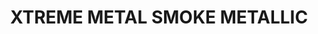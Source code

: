 ---
layout: product
title: "XTREME METAL SMOKE METALLIC"
price: "750" 
desc: "Enamel Metalizer 35mL"
img_path: "/assets/img/AK-671.jpg"
brand: "AK "
available: true
special_offer: false
new: false
soon: false
cat: "020000"
subcat: "020200"
subsubcat: "020205"
sifra: "AK-671"
popular: false
---